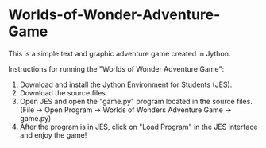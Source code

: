 # Worlds-of-Wonder-Adventure-Game
This is a simple text and graphic adventure game created in Jython.

Instructions for running the "Worlds of Wonder Adventure Game":
1) Download and install the Jython Environment for Students (JES).
2) Download the source files.
3) Open JES and open the "game.py" program located in the source files. (File -> Open Program -> Worlds of Wonders Adventure Game -> game.py)
4) After the program is in JES, click on "Load Program" in the JES interface and enjoy the game!
